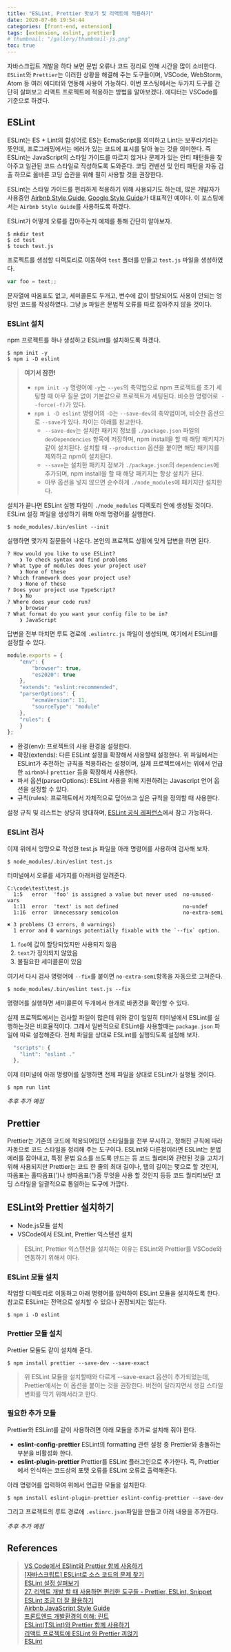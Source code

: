 ```yaml
---
title: "ESLint, Prettier 맛보기 및 리액트에 적용하기"
date: 2020-07-06 19:54:44
categories: [front-end, extension]
tags: [extension, eslint, prettier]
# thumbnail: "/gallery/thumbnail-js.png"
toc: true
---
```


자바스크립트 개발을 하다 보면 문법 오류나 코드 정리로 인해 시간을 많이 소비한다. `ESLint`와 `Prettier`는 이러한 상황을 해결해 주는 도구들이며, VSCode, WebStorm, Atom 등 여러 에디터와 연동해 사용이 가능하다. 이번 포스팅에서는 두가지 도구를 간단히 살펴보고 리액트 프로젝트에 적용하는 방법을 알아보겠다. 에디터는 VSCode를 기준으로 하겠다.

<!-- more -->

## ESLint
ESLint는 ES + Lint의 합성어로 ES는 EcmaScript를 의미하고 Lint는 보푸라기라는 뜻인데, 프로그래밍에서는 에러가 있는 코드에 표시를 달아 놓는 것을 의미한다. 즉 ESLint는 JavaScript의 스타일 가이드를 따르지 않거나 문제가 있는 안티 패턴들을 찾아주고 일관된 코드 스타일로 작성하도록 도와준다. 코딩 컨벤션 및 안티 패턴을 자동 검출 하므로 옮바른 코딩 습관을 위해 필히 사용할 것을 권장한다.

ESLint는 스타일 가이드를 편리하게 적용하기 위해 사용되기도 하는데, 많은 개발자가 사용중인 [Airbnb Style Guide](https://github.com/airbnb/javascript), [Google Style Guide](https://github.com/google/eslint-config-google)가 대표적인 예이다. 이 포스팅에서는 `Airbnb Style Guide`를 사용하도록 하겠다.

ESLint가 어떻게 오류를 잡아주는지 예제를 통해 간단히 알아보자.

```
$ mkdir test
$ cd test
$ touch test.js
```

프로젝트를 생성할 디렉토리로 이동하여 `test` 폴더를 만들고 `test.js` 파일을 생성하였다.

```javascript
var foo = text;;
```

문자열에 따옴표도 없고, 세미콜론도 두개고, 변수에 값이 할당되어도 사용이 안되는 엉망인 코드를 작성하였다. 그냥 js 파일은 문법적 오류를 따로 잡아주지 않을 것이다.

### ESLint 설치
npm 프로젝트를 하나 생성하고 ESLint를 설치하도록 하겠다.

```
$ npm init -y
$ npm i -D eslint
```

> **여기서 잠깐!**
> * `npm init -y` 명령어에 `-y`는 `--yes`의 축약법으로 npm 프로젝트를 초기 세팅할 때 아무 질문 없이 기본값으로 프로젝트가 세팅된다. 비슷한 명령어로` --force(-f)`가 있다.
> * `npm i -D eslint` 명령어의 `-D`는 `--save-dev`의 축약법이며, 비슷한 옵션으로 `--save`가 있다. 차이는 아래를 참고한다.
>   * `--save-dev`는 설치한 패키지 정보를 `./package.json` 파일의 `devDependencies` 항목에 저장하며, npm install을 할 때 해당 패키지가 같이 설치된다. 설치할 때 `--production` 옵션을 붙이면 해당 패키지를 제외하고 npm이 설치된다.
>   * `--save`는 설치한 패키지 정보가 `./package.json`의 `dependencies`에 추가되며, npm install을 할 때 해당 패키지는 항상 설치가 된다.
>   * 아무 옵션을 넣지 않으면 순수하게 `./node_modules`에 패키지만 설치한다.

설치가 끝나면 ESLint 실행 파일이 `./node_modules` 디렉토리 안에 생성될 것이다. ESLint 설정 파일을 생성하기 위해 아래 명령어를 실행한다.

```
$ node_modules/.bin/eslint --init
```

실행하면 몇가지 질문들이 나온다. 본인의 프로젝트 상황에 맞게 답변을 하면 된다.

```
? How would you like to use ESLint?
    ❯ To check syntax and find problems
? What type of modules does your project use?
    ❯ None of these
? Which framework does your project use?
    ❯ None of these
? Does your project use TypeScript?
    ❯ No
? Where does your code run?
    ❯ browser
? What format do you want your config file to be in?
    ❯ JavaScript
```

답변을 전부 마치면 루트 경로에 `.eslintrc.js` 파일이 생성되며, 여기에서 ESLint를 설정할 수 있다.

```javascript
module.exports = {
    "env": {
        "browser": true,
        "es2020": true
    },
    "extends": "eslint:recommended",
    "parserOptions": {
        "ecmaVersion": 11,
        "sourceType": "module"
    },
    "rules": {
    }
};
```

* 환경(env): 프로젝트의 사용 환경을 설정한다.
* 확장(extends): 다른 ESLint 설정을 확장해서 사용할때 설정한다. 위 파일에서는 ESLint가 추천하는 규칙을 적용하라는 설정이며, 실제 프로젝트에서는 위에서 언급한 `airbnb`나 `prettier` 등을 확장해서 사용한다.
* 파서 옵션(parserOptions): ESLint 사용을 위해 지원하려는 Javascript 언어 옵션을 설정할 수 있다.
* 규칙(rules): 프로젝트에서 자체적으로 덮어쓰고 싶은 규칙을 정의할 때 사용한다.

설정 규칙 및 리스트는 상당히 방대하며, [ESLint 공식 레퍼런스](https://eslint.org/docs/rules/)에서 참고 가능하다.

### ESLint 검사
이제 위에서 엉망으로 작성한 test.js 파일을 아래 명령어를 사용하여 검사해 보자.

```
$ node_modules/.bin/eslint test.js
```

터미널에서 오류를 세가지를 아래처럼 알려준다.

```
C:\code\test\test.js
  1:5   error  'foo' is assigned a value but never used  no-unused-vars
  1:11  error  'text' is not defined                     no-undef
  1:16  error  Unnecessary semicolon                     no-extra-semi

✖ 3 problems (3 errors, 0 warnings)
  1 error and 0 warnings potentially fixable with the `--fix` option.
```

1. `foo`에 값이 할당되었지만 사용되지 않음
2. `text`가 정의되지 않았음
3. 불필요한 세미콜론이 있음

여기서 다시 검사 명령어에 `--fix`를 붙이면 `no-extra-semi`항목을 자동으로 고쳐준다.

```
$ node_modules/.bin/eslint test.js --fix
```

명령어를 실행하면 세미콜론이 두개에서 한개로 바뀐것을 확인할 수 있다.

실제 프로젝트에서는 검사할 파일이 많은데 위와 같이 일일히 터미널에서 ESLint를 실행하는것은 비효율적이다. 그래서 일반적으로 ESLint를 사용할때는 `package.json` 파일에 따로 설정해준다. 전체 파일을 상대로 ESLint를 실행되도록 설정해 보자.

```javascript
  "scripts": {
    "lint": "eslint ."
  },
```

이제 터미널에 아래 명령어를 실행하면 전체 파일을 상대로 ESLint가 실행될 것이다.

```
$ npm run lint
```

*추후 추가 예정*


## Prettier
Prettier는 기존의 코드에 적용되어있던 스타일들을 전부 무시하고, 정해진 규칙에 따라 자동으로 코드 스타일을 정리해 주는 도구이다. ESLint와 다른점이라면 ESLint는 문법 에러를 잡아내고, 특정 문법 요소를 쓰도록 만드는 등 코드 퀄리티와 관련된 것을 고치기 위해 사용되지만 Prettier는 코드 한 줄의 최대 길이나, 탭의 길이는 몇으로 할 것인지, 따옴표는 홀따옴표(')나 쌍따옴표(")중 무엇을 사용 할 것인지 등등 코드 퀄리티보단 코딩 스타일을 일괄적으로 통일하는 도구에 가깝다.

## ESLint와 Prettier 설치하기
* Node.js모듈 설치
* VSCode에서 ESLint, Prettier 익스텐션 설치

> ESLint, Prettier 익스텐션을 설치하는 이유는 ESLint와 Prettier를 VSCode와 연동하기 위해서 이다.

### ESLint 모듈 설치
작업할 디렉토리로 이동하고 아래 명령어를 입력하여 ESLint 모듈을 설치하도록 한다. 참고로 ESLint는 전역으로 설치할 수 있으나 권장되지는 않는다.

```
$ npm i -D eslint
```

### Prettier 모듈 설치
Prettier 모듈도 같이 설치해 준다.

```
$ npm install prettier --save-dev --save-exact
```

> 위 ESLint 모듈을 설치할때와 다르게 --save-exact 옵션이 추가되었는데, Prettier에서는 이 옵션을 붙이는 것을 권장한다. 버전이 달라지면서 생길 스타일 변화를 막기 위해서라고 한다.

### 필요한 추가 모듈
Prettier와 ESLint를 같이 사용하려면 아래 모듈을 추가로 설치해 줘야 한다.

* **eslint-config-prettier**
ESLint의 formatting 관련 설정 중 Prettier와 충돌하는 부분을 비활성화 한다.
* **eslint-plugin-prettier**
Prettier를 ESLint 플러그인으로 추가한다. 즉, Prettier에서 인식하는 코드상의 포맷 오류를 ESLint 오류로 출력해준다.

아래 명령어를 입력하여 위에서 언급한 모듈을 설치한다.

```
$ npm install eslint-plugin-prettier eslint-config-prettier --save-dev
```

그리고 프로젝트의 루트 경로에 `.eslinrc.json`파일을 만들고 아래 내용을 추가한다.

*추후 추가 예정*

## References
> [VS Code에서 ESlint와 Prettier 함께 사용하기](https://feynubrick.github.io/2019/05/20/eslint-prettier.html)  
> [[자바스크립트] ESLint로 소스 코드의 문제 찾기](https://www.daleseo.com/js-eslint/)  
> [ESLint 설정 살펴보기](https://velog.io/@kyusung/eslint-config-2)  
> [27. 리액트 개발 할 때 사용하면 편리한 도구들 - Prettier, ESLint, Snippet](https://react.vlpt.us/basic/27-useful-tools.html)  
> [ESLint 조금 더 잘 활용하기](https://tech.kakao.com/2019/12/05/make-better-use-of-eslint/)  
> [Airbnb JavaScript Style Guide](https://github.com/airbnb/javascript)  
> [프론트엔드 개발환경의 이해: 린트](https://jeonghwan-kim.github.io/series/2019/12/30/frontend-dev-env-lint.html)  
> [ESLint(TSLint)와 Prettier 함께 사용하기](https://pravusid.kr/javascript/2019/03/10/eslint-prettier.html)  
> [리액트 프로젝트에 ESLint 와 Prettier 끼얹기](https://velog.io/@velopert/eslint-and-prettier-in-react)  
> [ESLint](https://poiemaweb.com/eslint)  

